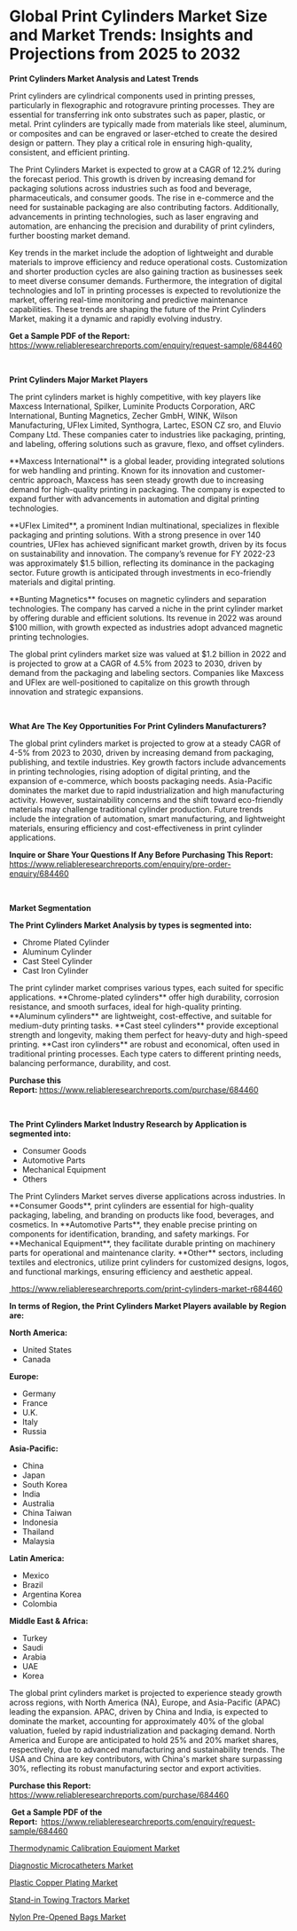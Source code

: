 <p><h1>Global Print Cylinders Market Size and Market Trends: Insights and Projections from 2025 to 2032</h1></p><p><strong>Print Cylinders Market Analysis and Latest Trends</strong></p>
<p><p>Print cylinders are cylindrical components used in printing presses, particularly in flexographic and rotogravure printing processes. They are essential for transferring ink onto substrates such as paper, plastic, or metal. Print cylinders are typically made from materials like steel, aluminum, or composites and can be engraved or laser-etched to create the desired design or pattern. They play a critical role in ensuring high-quality, consistent, and efficient printing.</p><p>The Print Cylinders Market is expected to grow at a CAGR of 12.2% during the forecast period. This growth is driven by increasing demand for packaging solutions across industries such as food and beverage, pharmaceuticals, and consumer goods. The rise in e-commerce and the need for sustainable packaging are also contributing factors. Additionally, advancements in printing technologies, such as laser engraving and automation, are enhancing the precision and durability of print cylinders, further boosting market demand.</p><p>Key trends in the market include the adoption of lightweight and durable materials to improve efficiency and reduce operational costs. Customization and shorter production cycles are also gaining traction as businesses seek to meet diverse consumer demands. Furthermore, the integration of digital technologies and IoT in printing processes is expected to revolutionize the market, offering real-time monitoring and predictive maintenance capabilities. These trends are shaping the future of the Print Cylinders Market, making it a dynamic and rapidly evolving industry.</p></p>
<p><strong>Get a Sample PDF of the Report:&nbsp;</strong> <a href="https://www.reliableresearchreports.com/enquiry/request-sample/684460?utm_campaign=31&utm_medium=2&utm_source=Github&utm_content=ia&utm_term=20012025&utm_id=print-cylinders">https://www.reliableresearchreports.com/enquiry/request-sample/684460</a></p>
<p>&nbsp;</p>
<p><strong>Print Cylinders Major Market Players</strong></p>
<p><p>The print cylinders market is highly competitive, with key players like Maxcess International, Spilker, Luminite Products Corporation, ARC International, Bunting Magnetics, Zecher GmbH, WINK, Wilson Manufacturing, UFlex Limited, Synthogra, Lartec, ESON CZ sro, and Eluvio Company Ltd. These companies cater to industries like packaging, printing, and labeling, offering solutions such as gravure, flexo, and offset cylinders.</p><p>**Maxcess International** is a global leader, providing integrated solutions for web handling and printing. Known for its innovation and customer-centric approach, Maxcess has seen steady growth due to increasing demand for high-quality printing in packaging. The company is expected to expand further with advancements in automation and digital printing technologies.</p><p>**UFlex Limited**, a prominent Indian multinational, specializes in flexible packaging and printing solutions. With a strong presence in over 140 countries, UFlex has achieved significant market growth, driven by its focus on sustainability and innovation. The company’s revenue for FY 2022-23 was approximately $1.5 billion, reflecting its dominance in the packaging sector. Future growth is anticipated through investments in eco-friendly materials and digital printing.</p><p>**Bunting Magnetics** focuses on magnetic cylinders and separation technologies. The company has carved a niche in the print cylinder market by offering durable and efficient solutions. Its revenue in 2022 was around $100 million, with growth expected as industries adopt advanced magnetic printing technologies.</p><p>The global print cylinders market size was valued at $1.2 billion in 2022 and is projected to grow at a CAGR of 4.5% from 2023 to 2030, driven by demand from the packaging and labeling sectors. Companies like Maxcess and UFlex are well-positioned to capitalize on this growth through innovation and strategic expansions.</p></p>
<p>&nbsp;</p>
<p><strong>What Are The Key Opportunities For Print Cylinders Manufacturers?</strong></p>
<p><p>The global print cylinders market is projected to grow at a steady CAGR of 4-5% from 2023 to 2030, driven by increasing demand from packaging, publishing, and textile industries. Key growth factors include advancements in printing technologies, rising adoption of digital printing, and the expansion of e-commerce, which boosts packaging needs. Asia-Pacific dominates the market due to rapid industrialization and high manufacturing activity. However, sustainability concerns and the shift toward eco-friendly materials may challenge traditional cylinder production. Future trends include the integration of automation, smart manufacturing, and lightweight materials, ensuring efficiency and cost-effectiveness in print cylinder applications.</p></p>
<p><strong>Inquire or Share Your Questions If Any Before Purchasing This Report:</strong> <a href="https://www.reliableresearchreports.com/enquiry/pre-order-enquiry/684460?utm_campaign=31&utm_medium=2&utm_source=Github&utm_content=ia&utm_term=20012025&utm_id=print-cylinders">https://www.reliableresearchreports.com/enquiry/pre-order-enquiry/684460</a></p>
<p>&nbsp;</p>
<p><strong>Market Segmentation</strong></p>
<p><strong>The Print Cylinders Market Analysis by types is segmented into:</strong></p>
<p><ul><li>Chrome Plated Cylinder</li><li>Aluminum Cylinder</li><li>Cast Steel Cylinder</li><li>Cast Iron Cylinder</li></ul></p>
<p><p>The print cylinder market comprises various types, each suited for specific applications. **Chrome-plated cylinders** offer high durability, corrosion resistance, and smooth surfaces, ideal for high-quality printing. **Aluminum cylinders** are lightweight, cost-effective, and suitable for medium-duty printing tasks. **Cast steel cylinders** provide exceptional strength and longevity, making them perfect for heavy-duty and high-speed printing. **Cast iron cylinders** are robust and economical, often used in traditional printing processes. Each type caters to different printing needs, balancing performance, durability, and cost.</p></p>
<p><strong>Purchase this Report:&nbsp;</strong><a href="https://www.reliableresearchreports.com/purchase/684460?utm_campaign=31&utm_medium=2&utm_source=Github&utm_content=ia&utm_term=20012025&utm_id=print-cylinders">https://www.reliableresearchreports.com/purchase/684460</a></p>
<p>&nbsp;</p>
<p><strong>The Print Cylinders Market Industry Research by Application is segmented into:</strong></p>
<p><ul><li>Consumer Goods</li><li>Automotive Parts</li><li>Mechanical Equipment</li><li>Others</li></ul></p>
<p><p>The Print Cylinders Market serves diverse applications across industries. In **Consumer Goods**, print cylinders are essential for high-quality packaging, labeling, and branding on products like food, beverages, and cosmetics. In **Automotive Parts**, they enable precise printing on components for identification, branding, and safety markings. For **Mechanical Equipment**, they facilitate durable printing on machinery parts for operational and maintenance clarity. **Other** sectors, including textiles and electronics, utilize print cylinders for customized designs, logos, and functional markings, ensuring efficiency and aesthetic appeal.</p></p>
<p><a href="https://www.reliableresearchreports.com/print-cylinders-market-r684460?utm_campaign=31&utm_medium=2&utm_source=Github&utm_content=ia&utm_term=20012025&utm_id=print-cylinders">&nbsp;https://www.reliableresearchreports.com/print-cylinders-market-r684460</a></p>
<p><strong>In terms of Region, the Print Cylinders Market Players available by Region are:</strong></p>
<p>
    <p> <strong> North America: </strong>
        <ul>
            <li>United States</li>
            <li>Canada</li>
        </ul>
        </p> 
    <p> <strong> Europe: </strong>
        <ul>
            <li>Germany</li>
            <li>France</li>
            <li>U.K.</li>
            <li>Italy</li>
            <li>Russia</li>
        </ul>
        </p> 
    <p> <strong> Asia-Pacific: </strong>
        <ul>
            <li>China</li>
            <li>Japan</li>
            <li>South Korea</li>
            <li>India</li>
            <li>Australia</li>
            <li>China Taiwan</li>
            <li>Indonesia</li>
            <li>Thailand</li>
            <li>Malaysia</li>
        </ul>
        </p> 
    <p> <strong> Latin America: </strong>
        <ul>
            <li>Mexico</li>
            <li>Brazil</li>
            <li>Argentina Korea</li>
            <li>Colombia</li>
        </ul>
        </p> 
    <p> <strong> Middle East & Africa: </strong>
        <ul>
            <li>Turkey</li>
            <li>Saudi</li>
            <li>Arabia</li>
            <li>UAE</li>
            <li>Korea</li>
        </ul>
    </p>
    </p>
<p><p>The global print cylinders market is projected to experience steady growth across regions, with North America (NA), Europe, and Asia-Pacific (APAC) leading the expansion. APAC, driven by China and India, is expected to dominate the market, accounting for approximately 40% of the global valuation, fueled by rapid industrialization and packaging demand. North America and Europe are anticipated to hold 25% and 20% market shares, respectively, due to advanced manufacturing and sustainability trends. The USA and China are key contributors, with China's market share surpassing 30%, reflecting its robust manufacturing sector and export activities.</p></p>
<p><strong>Purchase this Report: </strong><a href="https://www.reliableresearchreports.com/purchase/684460?utm_campaign=31&utm_medium=2&utm_source=Github&utm_content=ia&utm_term=20012025&utm_id=print-cylinders">https://www.reliableresearchreports.com/purchase/684460</a></p>
<p>&nbsp;<strong>Get a Sample PDF of the Report:&nbsp;&nbsp;</strong><a href="https://www.reliableresearchreports.com/enquiry/request-sample/684460?utm_campaign=31&utm_medium=2&utm_source=Github&utm_content=ia&utm_term=20012025&utm_id=print-cylinders">https://www.reliableresearchreports.com/enquiry/request-sample/684460</a></p>
<p><strong></strong></p>
<p><p><a href="https://github.com/skerretflossie9297/Market-Research-Report-List-1/blob/main/thermodynamic-calibration-equipment-market.md?utm_campaign=31&utm_medium=2&utm_source=Github&utm_content=ia&utm_term=20012025&utm_id=print-cylinders">Thermodynamic Calibration Equipment Market</a></p><p><a href="https://github.com/rahu1506/Market-Research-Report-List-6/blob/main/diagnostic-microcatheters-market.md?utm_campaign=31&utm_medium=2&utm_source=Github&utm_content=ia&utm_term=20012025&utm_id=print-cylinders">Diagnostic Microcatheters Market</a></p><p><a href="https://github.com/MonroeBullock54/Market-Research-Report-List-1/blob/main/plastic-copper-plating-market.md?utm_campaign=31&utm_medium=2&utm_source=Github&utm_content=ia&utm_term=20012025&utm_id=print-cylinders">Plastic Copper Plating Market</a></p><p><a href="https://github.com/shondapmbau/Market-Research-Report-List-1/blob/main/stand-in-towing-tractors-market.md?utm_campaign=31&utm_medium=2&utm_source=Github&utm_content=ia&utm_term=20012025&utm_id=print-cylinders">Stand-in Towing Tractors Market</a></p><p><a href="https://github.com/alberthagorsuch/Market-Research-Report-List-1/blob/main/nylon-pre-opened-bags-market.md?utm_campaign=31&utm_medium=2&utm_source=Github&utm_content=ia&utm_term=20012025&utm_id=print-cylinders">Nylon Pre-Opened Bags Market</a></p></p>